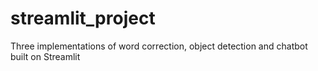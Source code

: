 # streamlit_project
Three implementations of word correction, object detection and chatbot built on Streamlit
